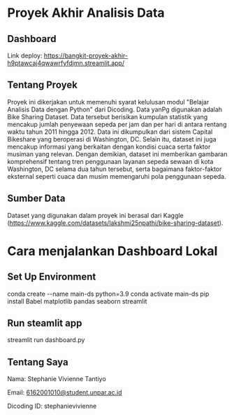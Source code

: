 # Proyek Akhir Analisis Data
## Dashboard
Link deploy: https://bangkit-proyek-akhir-h9ptawcaj4qwawrfyfdjmn.streamlit.app/

## Tentang Proyek
Proyek ini dikerjakan untuk memenuhi syarat kelulusan modul "Belajar Analisis Data dengan Python" dari Dicoding. Data yanPg digunakan adalah Bike Sharing Dataset. Data tersebut berisikan kumpulan statistik yang mencakup jumlah penyewaan sepeda per jam dan per hari di antara rentang waktu tahun 2011 hingga 2012. Data ini dikumpulkan dari sistem Capital Bikeshare yang beroperasi di Washington, DC. Selain itu, dataset ini juga mencakup informasi yang berkaitan dengan kondisi cuaca serta faktor musiman yang relevan. Dengan demikian, dataset ini memberikan gambaran komprehensif tentang tren penggunaan layanan sepeda sewaan di kota Washington, DC selama dua tahun tersebut, serta bagaimana faktor-faktor eksternal seperti cuaca dan musim memengaruhi pola penggunaan sepeda.

## Sumber Data
Dataset yang digunakan dalam proyek ini berasal dari Kaggle (https://www.kaggle.com/datasets/lakshmi25npathi/bike-sharing-dataset).

# Cara menjalankan Dashboard Lokal
## Set Up Environment 
conda create --name main-ds python=3.9
conda activate main-ds
pip install Babel matplotlib pandas seaborn streamlit

## Run steamlit app
streamlit run dashboard.py

## Tentang Saya
Nama: Stephanie Vivienne Tantiyo

Email: 6162001010@student.unpar.ac.id

Dicoding ID: stephanievivienne
